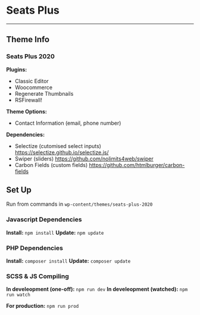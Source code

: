 # Seats Plus
---
## Theme Info

### Seats Plus 2020

**Plugins:**
* Classic Editor
* Woocommerce
* Regenerate Thumbnails
* RSFirewall!

**Theme Options:**
* Contact Information (email, phone number)

**Dependencies:**
* Selectize (cutomised select inputs) https://selectize.github.io/selectize.js/
* Swiper (sliders) https://github.com/nolimits4web/swiper
* Carbon Fields (custom fields) https://github.com/htmlburger/carbon-fields

## Set Up

Run from commands in `wp-content/themes/seats-plus-2020`

### Javascript Dependencies

**Install:** `npm install`
**Update:** `npm update`


### PHP Dependencies

**Install:** `composer install`
**Update:** `composer update`


### SCSS & JS Compiling

**In develeopment (one-off):** `npm run dev`
**In develeopment (watched):** `npm run watch`

**For production:** `npm run prod`

